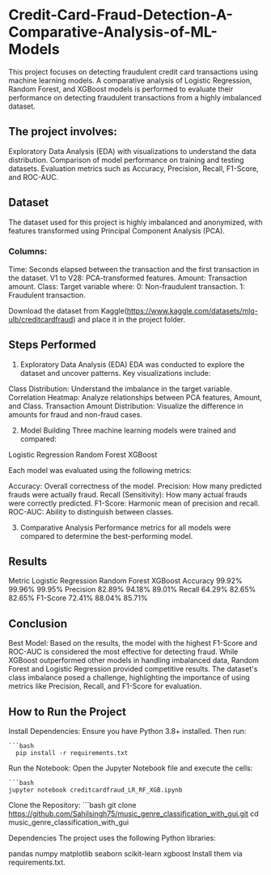 # Credit-Card-Fraud-Detection-A-Comparative-Analysis-of-ML-Models
This project focuses on detecting fraudulent credit card transactions using machine learning models. A comparative analysis of Logistic Regression, Random Forest, and XGBoost models is performed to evaluate their performance on detecting fraudulent transactions from a highly imbalanced dataset. 



## The project involves:
Exploratory Data Analysis (EDA) with visualizations to understand the data distribution.
Comparison of model performance on training and testing datasets.
Evaluation metrics such as Accuracy, Precision, Recall, F1-Score, and ROC-AUC.

## Dataset
The dataset used for this project is highly imbalanced and anonymized, with features transformed using Principal Component Analysis (PCA).

### Columns:
Time: Seconds elapsed between the transaction and the first transaction in the dataset.
V1 to V28: PCA-transformed features.
Amount: Transaction amount.
Class: Target variable where:
0: Non-fraudulent transaction.
1: Fraudulent transaction.


Download the dataset from Kaggle(https://www.kaggle.com/datasets/mlg-ulb/creditcardfraud) and place it in the project folder.

## Steps Performed

1. Exploratory Data Analysis (EDA)
EDA was conducted to explore the dataset and uncover patterns. Key visualizations include:

Class Distribution: Understand the imbalance in the target variable.
Correlation Heatmap: Analyze relationships between PCA features, Amount, and Class.
Transaction Amount Distribution: Visualize the difference in amounts for fraud and non-fraud cases.

2. Model Building
Three machine learning models were trained and compared:

Logistic Regression
Random Forest
XGBoost

Each model was evaluated using the following metrics:

Accuracy: Overall correctness of the model.
Precision: How many predicted frauds were actually fraud.
Recall (Sensitivity): How many actual frauds were correctly predicted.
F1-Score: Harmonic mean of precision and recall.
ROC-AUC: Ability to distinguish between classes.

3. Comparative Analysis
Performance metrics for all models were compared to determine the best-performing model.

## Results
Metric			Logistic Regression	Random Forest	XGBoost
Accuracy		99.92%			99.96%		99.95%
Precision		82.89%			94.18%		89.01%
Recall			64.29%			82.65%		82.65%
F1-Score		72.41%			88.04%		85.71%

## Conclusion
Best Model: Based on the results, the model with the highest F1-Score and ROC-AUC is considered the most effective for detecting fraud.
While XGBoost outperformed other models in handling imbalanced data, Random Forest and Logistic Regression provided competitive results.
The dataset's class imbalance posed a challenge, highlighting the importance of using metrics like Precision, Recall, and F1-Score for evaluation.

## How to Run the Project

Install Dependencies: Ensure you have Python 3.8+ installed.
Then run:

    ```bash
      pip install -r requirements.txt
Run the Notebook: Open the Jupyter Notebook file and execute the cells:

    ```bash
    jupyter notebook creditcardfraud_LR_RF_XGB.ipynb

Clone the Repository:
    ```bash
        git clone https://github.com/Sahilsingh75/music_genre_classification_with_gui.git
        cd music_genre_classification_with_gui

Dependencies
The project uses the following Python libraries:

pandas
numpy
matplotlib
seaborn
scikit-learn
xgboost
Install them via requirements.txt.
